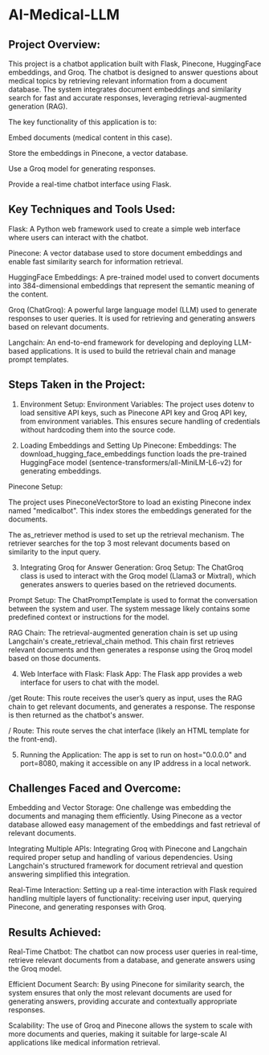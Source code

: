 # AI-Medical-LLM

## Project Overview:

This project is a chatbot application built with Flask, Pinecone, HuggingFace embeddings, and Groq. The chatbot is designed to answer questions about medical topics by retrieving relevant information from a document database. The system integrates document embeddings and similarity search for fast and accurate responses, leveraging retrieval-augmented generation (RAG).

The key functionality of this application is to:

Embed documents (medical content in this case).

Store the embeddings in Pinecone, a vector database.

Use a Groq model for generating responses.

Provide a real-time chatbot interface using Flask.

## Key Techniques and Tools Used:

Flask: A Python web framework used to create a simple web interface where users can interact with the chatbot.

Pinecone: A vector database used to store document embeddings and enable fast similarity search for information retrieval.

HuggingFace Embeddings: A pre-trained model used to convert documents into 384-dimensional embeddings that represent the semantic meaning of the content.

Groq (ChatGroq): A powerful large language model (LLM) used to generate responses to user queries. It is used for retrieving and generating answers based on relevant documents.

Langchain: An end-to-end framework for developing and deploying LLM-based applications. It is used to build the retrieval chain and manage prompt templates.

## Steps Taken in the Project:

1. Environment Setup:
Environment Variables: The project uses dotenv to load sensitive API keys, such as Pinecone API key and Groq API key, from environment variables. This ensures secure handling of credentials without hardcoding them into the source code.

2. Loading Embeddings and Setting Up Pinecone:
Embeddings: The download_hugging_face_embeddings function loads the pre-trained HuggingFace model (sentence-transformers/all-MiniLM-L6-v2) for generating embeddings.

Pinecone Setup:

The project uses PineconeVectorStore to load an existing Pinecone index named "medicalbot". This index stores the embeddings generated for the documents.

The as_retriever method is used to set up the retrieval mechanism. The retriever searches for the top 3 most relevant documents based on similarity to the input query.

3. Integrating Groq for Answer Generation:
Groq Setup: The ChatGroq class is used to interact with the Groq model (Llama3 or Mixtral), which generates answers to queries based on the retrieved documents.

Prompt Setup: The ChatPromptTemplate is used to format the conversation between the system and user. The system message likely contains some predefined context or instructions for the model.

RAG Chain: The retrieval-augmented generation chain is set up using Langchain's create_retrieval_chain method. This chain first retrieves relevant documents and then generates a response using the Groq model based on those documents.

4. Web Interface with Flask:
Flask App: The Flask app provides a web interface for users to chat with the model.

/get Route: This route receives the user’s query as input, uses the RAG chain to get relevant documents, and generates a response. The response is then returned as the chatbot's answer.

/ Route: This route serves the chat interface (likely an HTML template for the front-end).

5. Running the Application:
The app is set to run on host="0.0.0.0" and port=8080, making it accessible on any IP address in a local network.

## Challenges Faced and Overcome:
Embedding and Vector Storage: One challenge was embedding the documents and managing them efficiently. Using Pinecone as a vector database allowed easy management of the embeddings and fast retrieval of relevant documents.

Integrating Multiple APIs: Integrating Groq with Pinecone and Langchain required proper setup and handling of various dependencies. Using Langchain's structured framework for document retrieval and question answering simplified this integration.

Real-Time Interaction: Setting up a real-time interaction with Flask required handling multiple layers of functionality: receiving user input, querying Pinecone, and generating responses with Groq.

## Results Achieved:
Real-Time Chatbot: The chatbot can now process user queries in real-time, retrieve relevant documents from a database, and generate answers using the Groq model.

Efficient Document Search: By using Pinecone for similarity search, the system ensures that only the most relevant documents are used for generating answers, providing accurate and contextually appropriate responses.

Scalability: The use of Groq and Pinecone allows the system to scale with more documents and queries, making it suitable for large-scale AI applications like medical information retrieval.
